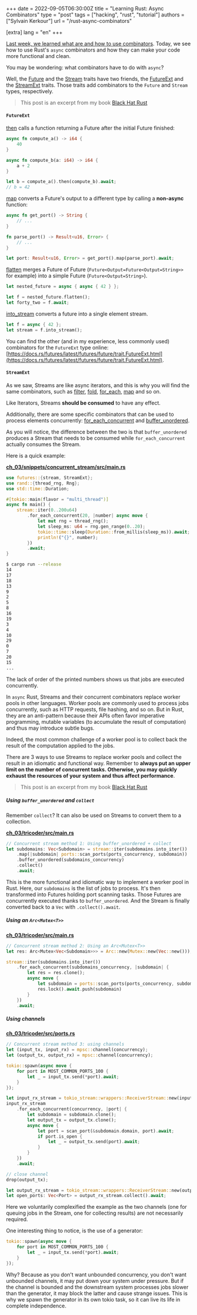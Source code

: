 +++
date = 2022-09-05T06:30:00Z
title = "Learning Rust: Async Combinators"
type = "post"
tags = ["hacking", "rust", "tutorial"]
authors = ["Sylvain Kerkour"]
url = "/rust-async-combinators"

[extra]
lang = "en"
+++

[Last week, we learned what are and how to use combinators](/rust-combinators). Today, we see how to use Rust's `async` combinators and how they can make your code more functional and clean.


You may be wondering: what combinators have to do with `async`?

Well, the [Future](https://docs.rs/futures/latest/futures/future/trait.Future.html) and the [Stream](https://docs.rs/futures/latest/futures/stream/trait.Stream.html) traits have two friends, the [FutureExt](https://docs.rs/futures/latest/futures/future/trait.FutureExt.html) and the [StreamExt](https://docs.rs/futures/latest/futures/stream/trait.StreamExt.html) traits. Those traits add combinators to the `Future` and `Stream` types, respectively.


> This post is an excerpt from my book [Black Hat Rust](https://kerkour.com/black-hat-rust)


#### `FutureExt`

[then](https://docs.rs/futures/latest/futures/future/trait.FutureExt.html#method.then) calls a function returning a Future after the initial Future finished:

```rust
async fn compute_a() -> i64 {
    40
}

async fn compute_b(a: i64) -> i64 {
    a + 2
}

let b = compute_a().then(compute_b).await;
// b = 42
```

[map](https://docs.rs/futures/latest/futures/future/trait.FutureExt.html#method.map) converts a Future's output to a different type by calling a **non-async** function:

```rust
async fn get_port() -> String {
    // ...
}

fn parse_port() -> Result<u16, Error> {
    // ...
}

let port: Result<u16, Error> = get_port().map(parse_port).await;
```

[flatten](https://docs.rs/futures/latest/futures/future/trait.FutureExt.html#method.flatten) merges a Future of Future (`Future<Output=Future<Output=String>>` for example) into a simple Future (`Future<Output=String>`).

```rust
let nested_future = async { async { 42 } };

let f = nested_future.flatten();
let forty_two = f.await;
```

[into_stream](https://docs.rs/futures/latest/futures/future/trait.FutureExt.html#method.into_stream) converts a future into a single element stream.

```rust
let f = async { 42 };
let stream = f.into_stream();
```

<!-- [boxed](https://docs.rs/futures/latest/futures/future/trait.FutureExt.html#method.boxed) -->


You can find the other (and in my experience, less commonly used) combinators for the `FutureExt` type online: [https://docs.rs/futures/latest/futures/future/trait.FutureExt.html](https://docs.rs/futures/latest/futures/future/trait.FutureExt.html).



#### `StreamExt`

As we saw, Streams are like async iterators, and this is why you will find the same combinators, such as [filter](https://docs.rs/futures/latest/futures/stream/trait.StreamExt.html#method.filter), [fold](https://docs.rs/futures/latest/futures/stream/trait.StreamExt.html#method.fold), [for_each](https://docs.rs/futures/latest/futures/stream/trait.StreamExt.html#method.for_each), [map](https://docs.rs/futures/latest/futures/stream/trait.StreamExt.html#method.map) and so on.

Like Iterators, Streams **should be consumed** to have any effect.


Additionally, there are some specific combinators that can be used to process elements concurrently:
[for_each_concurrent](https://docs.rs/futures/latest/futures/stream/trait.StreamExt.html#method.for_each_concurrent) and [buffer_unordered](https://docs.rs/futures/latest/futures/stream/trait.StreamExt.html#method.buffer_unordered).

As you will notice, the difference between the two is that `buffer_unordered` produces a Stream that needs to be consumed while `for_each_concurrent` actually consumes the Stream.

Here is a quick example:

**[ch_03/snippets/concurrent_stream/src/main.rs](https://github.com/skerkour/black-hat-rust/blob/main/ch_03/snippets/concurrent_stream/src/main.rs)**
```rust
use futures::{stream, StreamExt};
use rand::{thread_rng, Rng};
use std::time::Duration;

#[tokio::main(flavor = "multi_thread")]
async fn main() {
    stream::iter(0..200u64)
        .for_each_concurrent(20, |number| async move {
            let mut rng = thread_rng();
            let sleep_ms: u64 = rng.gen_range(0..20);
            tokio::time::sleep(Duration::from_millis(sleep_ms)).await;
            println!("{}", number);
        })
        .await;
}
```

```bash
$ cargo run --release
14
17
18
13
9
2
5
8
16
19
3
4
10
29
0
7
20
15
...
```

The lack of order of the printed numbers shows us that jobs are executed concurrently.

In `async` Rust, Streams and their concurrent combinators replace worker pools in other languages. Worker pools are commonly used to process jobs concurrently, such as HTTP requests, file hashing, and so on. But in Rust, they are an anti-pattern because their APIs often favor imperative programming, mutable variables (to accumulate the result of computation) and thus may introduce subtle bugs.

Indeed, the most common challenge of a worker pool is to collect back the result of the computation applied to the jobs.

There are 3 ways to use Streams to replace worker pools and collect the result in an idiomatic and functional way. Remember to **always put an upper limit on the number of concurrent tasks. Otherwise, you may quickly exhaust the resources of your system and thus affect performance**.

> This post is an excerpt from my book [Black Hat Rust](https://kerkour.com/black-hat-rust)


##### Using `buffer_unordered` and `collect`

Remember `collect`? It can also be used on Streams to convert them to a collection.

**[ch_03/tricoder/src/main.rs](https://github.com/skerkour/black-hat-rust/blob/main/ch_03/tricoder/src/main.rs)**
```rust
// Concurrent stream method 1: Using buffer_unordered + collect
let subdomains: Vec<Subdomain> = stream::iter(subdomains.into_iter())
    .map(|subdomain| ports::scan_ports(ports_concurrency, subdomain))
    .buffer_unordered(subdomains_concurrency)
    .collect()
    .await;
```

This is the more functional and idiomatic way to implement a worker pool in Rust. Here, our `subdomains` is the list of jobs to process. It's then transformed into Futures holding port scanning tasks. Those Futures are concurrently executed thanks to `buffer_unordered`. And the Stream is finally converted back to a `Vec` with `.collect().await`.


##### Using an `Arc<Mutex<T>>`

**[ch_03/tricoder/src/main.rs](https://github.com/skerkour/black-hat-rust/blob/main/ch_03/tricoder/src/main.rs)**
```rust
// Concurrent stream method 2: Using an Arc<Mutex<T>>
let res: Arc<Mutex<Vec<Subdomain>>> = Arc::new(Mutex::new(Vec::new()));

stream::iter(subdomains.into_iter())
    .for_each_concurrent(subdomains_concurrency, |subdomain| {
        let res = res.clone();
        async move {
            let subdomain = ports::scan_ports(ports_concurrency, subdomain).await;
            res.lock().await.push(subdomain)
        }
    })
    .await;
```



##### Using channels

**[ch_03/tricoder/src/ports.rs](https://github.com/skerkour/black-hat-rust/blob/main/ch_03/tricoder/src/ports.rs)**
```rust
// Concurrent stream method 3: using channels
let (input_tx, input_rx) = mpsc::channel(concurrency);
let (output_tx, output_rx) = mpsc::channel(concurrency);

tokio::spawn(async move {
    for port in MOST_COMMON_PORTS_100 {
        let _ = input_tx.send(*port).await;
    }
});

let input_rx_stream = tokio_stream::wrappers::ReceiverStream::new(input_rx);
input_rx_stream
    .for_each_concurrent(concurrency, |port| {
        let subdomain = subdomain.clone();
        let output_tx = output_tx.clone();
        async move {
            let port = scan_port(&subdomain.domain, port).await;
            if port.is_open {
                let _ = output_tx.send(port).await;
            }
        }
    })
    .await;

// close channel
drop(output_tx);

let output_rx_stream = tokio_stream::wrappers::ReceiverStream::new(output_rx);
let open_ports: Vec<Port> = output_rx_stream.collect().await;
```

Here we voluntarily complexified the example as the two channels (one for queuing jobs in the Stream, one for collecting results) are not necessarily required.

One interesting thing to notice, is the use of a generator:
```rust
tokio::spawn(async move {
    for port in MOST_COMMON_PORTS_100 {
        let _ = input_tx.send(*port).await;
    }
});
```

Why? Because as you don't want unbounded concurrency, you don't want unbounded channels, it may put down your system under pressure. But if the channel is bounded and the downstream system processes jobs slower than the generator, it may block the latter and cause strange issues. This is why we spawn the generator in its own tokio task, so it can live its life in complete independence.

